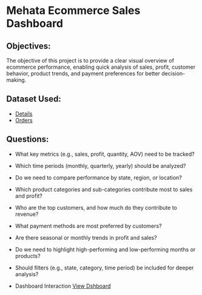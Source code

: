 # Mehata Ecommerce Sales Dashboard
## Objectives:
The objective of this project is to provide a clear visual overview of ecommerce performance, enabling quick analysis of sales, profit, customer behavior, product trends, and payment preferences for better decision-making.
## Dataset Used:
- <a href="https://github.com/Yashbansode76/Data-Analysis-Dashboard/blob/main/Details.csv">Details</a>
- <a href="https://github.com/Yashbansode76/Data-Analysis-Dashboard/blob/main/Orders.csv">Orders</a>
## Questions:
- What key metrics (e.g., sales, profit, quantity, AOV) need to be tracked?
- Which time periods (monthly, quarterly, yearly) should be analyzed?
- Do we need to compare performance by state, region, or location?
- Which product categories and sub-categories contribute most to sales and profit?
- Who are the top customers, and how much do they contribute to revenue?
- What payment methods are most preferred by customers?
- Are there seasonal or monthly trends in profit and sales?
- Do we need to highlight high-performing and low-performing months or products?
- Should filters (e.g., state, category, time period) be included for deeper analysis?

- Dashboard Interaction <a href="">View Dshboard</a>
